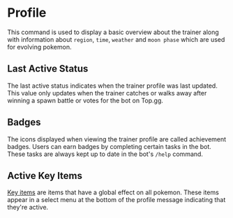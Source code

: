 # Profile

This command is used to display a basic overview about the trainer along with information about `region`, `time`, `weather` and `moon phase` which are used for evolving pokemon.

## Last Active Status

The last active status indicates when the trainer profile was last updated.
This value only updates when the trainer catches or walks away after winning a spawn battle or votes for the bot on Top.gg.

## Badges

The icons displayed when viewing the trainer profile are called achievement badges. Users can earn badges by completing certain tasks in the bot. These tasks are always kept up to date in the bot's `/help` command.

## Active Key Items

[Key items](https://bulbapedia.bulbagarden.net/wiki/Key_Item) are items that have a global effect on all pokemon.  These items appear in a select menu at the bottom of the profile message indicating that they're active.